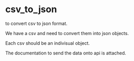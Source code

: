 # csv_to_json
to convert csv to json format.

We have a csv and need to convert them into json objects. 

Each csv should be an indivisual object. 

The documentation to send the data onto api is attached. 
